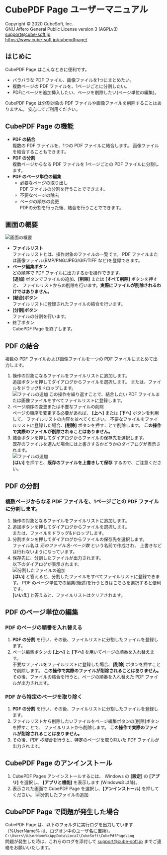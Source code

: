 CubePDF Page ユーザーマニュアル
====

Copyright © 2020 CubeSoft, Inc.  
GNU Affero General Public License version 3 (AGPLv3)  
support@cube-soft.jp  
https://www.cube-soft.jp/cubepdfpage/

## はじめに

CubePDF Page はこんなときに便利です。

* バラバラな PDF ファイル、画像ファイルを1つにまとめたい。
* 複数ページの PDF ファイルを、1ページごとに分割したい。
* PDFにページを追加挿入したい、ページを削除したい(ページ単位の編集)。

CubePDF Page は分割対象の PDF ファイルや画像ファイルを削除することはありません。
安心してご利用ください。

## CubePDF Page の機能

* **PDF の結合**  
  複数の PDF ファイルを、1つの PDF ファイルに結合します。
  画像ファイルを結合することもできます。
* **PDF の分割**  
  複数ページからなる PDF ファイルを 1ページごとの PDF ファイルに分割します。
* **PDF のページ単位の編集**
  * 必要なページの取り出し  
    PDF ファイルの分割を行うことでできます。
  * 不要なページの除去
  * ページの順序の変更  
    PDFの分割を行った後、結合を行うことでできます。

## 画面の概要

![画面の概要](https://github.com/cube-soft/Cube.Pdf/blob/master/Applications/Pages/Assets/Main.01.ja.png?raw=true)

* **ファイルリスト**  
  ファイルリストとは、操作対象のファイルの一覧です。
  PDF ファイルまたは画像ファイル(BMP/PNG/JPEG/GIF/TIFF など)を登録できます。
* **ページ編集ボタン**  
  どの順序で PDF ファイルに出力するかを操作できます。  
  **[追加]** ボタンでファイルの追加、**[削除]** または **[すべて削除]** ボタンを押すと、
  ファイルリストからの削除を行います。**実際にファイルが削除されるわけではありません。**
* **[結合]ボタン**  
  ファイルリストに登録されたファイルの結合を行います。
* **[分割]ボタン**  
ファイルの分割を行います。
* 終了ボタン  
  CubePDF Page を終了します。

## PDF の結合

複数の PDF ファイルおよび画像ファイルを一つの PDF ファイルにまとめて出力します。
1. 操作の対象になるファイルをファイルリストに追加します。  
  追加ボタンを押してダイアログからファイルを選択します。
  または、ファイルをドラッグ&ドロップします。  
  ![ファイルの追加](https://github.com/cube-soft/Cube.Pdf/blob/master/Applications/Pages/Assets/Main.02.ja.png?raw=true)
  この操作を繰り返すことで、結合したい PDF ファイルまたは画像ファイルをすべてファイルリストに登録します。
2. ページ順序の変更または不要なファイルの削除  
   ページの順序を変更する必要があれば、
   **[上へ]** または **[下へ]** ボタンを利用して、
   ファイルリストの内容を並べてください。
   不要なファイルをファイルリストに登録した場合、**[削除]** ボタンを押すことで削除します。
   **この操作で実際のファイルが削除されることはありません。**
3. 結合ボタンを押してダイアログからファイルの保存先を選択します。  
   既存のファイルを選んだ場合には上書きするかどうかのダイアログが表示されます。  
   ![ファイルの追加](https://github.com/cube-soft/Cube.Pdf/blob/master/Applications/Pages/Assets/Main.03.ja.png?raw=true)  
   **[はい]** を押すと、**既存のファイルを上書きして保存** するので、ご注意ください。

## PDF の分割

### 複数ページからなる PDF ファイルを、1ページごとの PDF ファイルに分割します。

1. 操作の対象となるファイルをファイルリストに追加します。
2. 追加ボタンを押してダイアログからファイルを選択します。  
   または、ファイルをドラッグ&ドロップします。
3. 分割ボタンを押してダイアログからファイルの保存先を選択します。  
   ファイル名は *元のファイル名-ページ数* という名前で作成され、
   上書きなどは行わないようになっています。
4. 保存先に、分割したファイルが出力されます。  
   以下のダイアログが表示されます。  
   ![分割したファイルの追加](https://github.com/cube-soft/Cube.Pdf/blob/master/Applications/Pages/Assets/Main.04.ja.png?raw=true)  
   **[はい]** と答えると、分割したファイルをすべてファイルリストに登録できます。
   PDF のページ単位での編集(後述)を行うときはこちらを選択すると便利です。  
   **[いいえ]** と答えると、ファイルリストはクリアされます。

## PDF のページ単位の編集

### PDF のページの順番を入れ替える

1. **PDF の分割** を行い、その後、ファイルリストに分割したファイルを登録します。  
2. ページ編集ボタンの **[上へ]** と **[下へ]** を用いてページの順番を入れ替えます。  
   不要なファイルをファイルリストに登録した場合、**[削除]** ボタンを押すことで削除します。
   **この操作で実際のファイルが削除されることはありません。**  
   その後、ファイルの結合を行うと、ページの順番を入れ替えた PDF ファイルが出力されます。

### PDF から特定のページを取り除く

1. **PDF の分割** を行い、その後、ファイルリストに分割したファイルを登録します。  
2. ファイルリストから削除したいファイルをページ編集ボタンの[削除]ボタンを押すことで、
   ファイルリストから削除します。
   **この操作で実際のファイルが削除されることはありません。**
3. その後、*PDF の結合*を行うと、特定のページを取り除いた PDF ファイルが出力されます。

## CubePDF Page のアンインストール

1. CubePDF Pages アンインストールするには、
   Windows の **[設定]** の **[アプリ]** を選択し、
   **[アプリと機能]** を表示します (Windows8 以降)。
2. 表示された画面で CubePDF Page  を選択し、**[アンインストール]** を押してください。
  ![分割したファイルの追加](https://github.com/cube-soft/Cube.Pdf/blob/master/Applications/Pages/Assets/Main.05.ja.png?raw=true)  

## CubePDF Page で問題が発生した場合

CubePDF Page は、以下のフォルダに実行ログを出力しています（%UserName% は、ログオン中のユーザ名に置換）。  
```C:\Users\%UserName%\AppData\Local\CubeSoft\CubePdfPage\Log```  
問題が発生した時は、これらのログを添付して support@cube-soft.jp までご連絡をお願いいたします。
